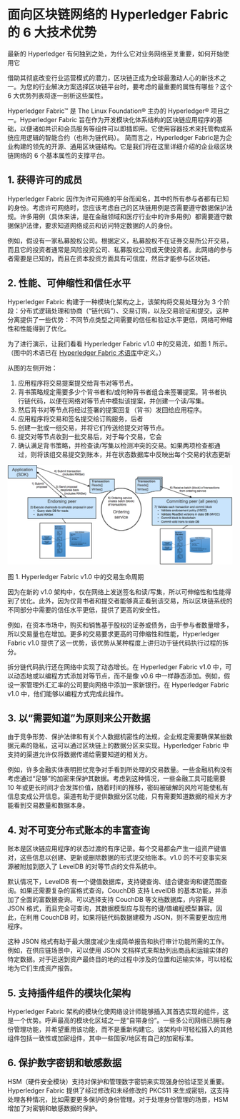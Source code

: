 # 面向区块链网络的 Hyperledger Fabric 的 6 大技术优势
最新的 Hyperledger 有何独到之处，为什么它对业务网络至关重要，如何开始使用它

借助其彻底改变行业运营模式的潜力，区块链正成为全球最激动人心的新技术之一。为您的行业解决方案选择区块链平台时，要考虑的最重要的属性有哪些？这个 6 大优势列表将逐一剖析这些属性。

Hyperledger Fabric™ 是 The Linux Foundation® 主办的 Hyperledger® 项目之一。Hyperledger Fabric 旨在作为开发模块化体系结构的区块链应用程序的基础，以便诸如共识和会员服务等组件可以即插即用。它使用容器技术来托管构成系统应用逻辑的智能合约（也称为链代码）。 简而言之，Hyperledger Fabric是为企业构建的领先的开源、通用区块链结构。它是我们将在这里详细介绍的企业级区块链网络的 6 个基本属性的支撑平台。

## 1. 获得许可的成员
Hyperledger Fabric 因作为许可网络的平台而闻名，其中的所有参与者都有已知的身份。考虑许可网络时，您应该考虑自己的区块链用例是否需要遵守数据保护法规。许多用例（具体来讲，是在金融领域和医疗行业中的许多用例）都需要遵守数据保护法律，要求知道网络成员和访问特定数据的人的身份。

例如，假设有一家私募股权公司。根据定义，私募股权不在证券交易所公开交易，而且它的投资者通常是风险投资公司、私募股权公司或天使投资者。此网络的参与者需要是已知的，而且在资本投资方面具有可信度，然后才能参与区块链。

## 2. 性能、可伸缩性和信任水平
Hyperledger Fabric 构建于一种模块化架构之上，该架构将交易处理分为 3 个阶段：分布式逻辑处理和协商（“链代码”）、交易订购，以及交易验证和提交。这种分离提供了一些优势：不同节点类型之间需要的信任和验证水平更低，网络可伸缩性和性能得到了优化。

为了进行演示，让我们看看 Hyperledger Fabric v1.0 中的交易流，如图 1 所示。（图中的术语已在 [Hyperledger Fabric 术语库](http://hyperledger-fabric.readthedocs.io/en/latest/glossary.html)中定义。）

从图的左侧开始：
1. 应用程序将交易提案提交给背书对等节点。
2. 背书策略规定需要多少个背书者和/或何种背书者组合来签署提案。背书者执行链代码，以便在网络对等节点中模拟该提案，并创建一个读/写集。
3. 然后背书对等节点将经过签署的提案回复（背书）发回给应用程序。
4. 应用程序将交易和签名提交给订购服务，后者
5. 创建一批或一组交易，并将它们传送给提交对等节点。
6. 提交对等节点收到一批交易后，对于每个交易，它会
7. 确认满足背书策略，并检查读/写集以检测冲突的交易。如果两项检查都通过，则将该组交易提交到账本，并在状态数据库中反映出每个交易的状态更新

![交易生命周期](media/Fabric的6大技术优势-交易生命周期.png)

图 1. Hyperledger Fabric v1.0 中的交易生命周期

因为在新的 v1.0 架构中，仅在网络上发送签名和读/写集，所以可伸缩性和性能得到了优化。此外，因为仅背书者和提交者能够真正看到该交易，所以区块链系统的不同部分中需要的信任水平更低，提供了更高的安全性。

例如，在资本市场中，购买和销售基于股权的证券或债务，由于参与者数量增多，所以交易量也在增加。更多的交易要求更高的可伸缩性和性能，Hyperledger Fabric v1.0 提供了这一优势，该优势从某种程度上讲归功于链代码执行过程的拆分。

拆分链代码执行还在网络中实现了动态增长。在 Hyperledger Fabric v1.0 中，可以动态地或以编程方式添加对等节点，而不是像 v0.6 中一样静态添加。例如，假设一家管理外汇汇率的公司要向网络中添加一家新银行。在 Hyperledger Fabric v1.0 中，他们能够以编程方式完成此操作。

## 3. 以“需要知道”为原则来公开数据
由于竞争形势、保护法律和有关个人数据机密性的法规，企业规定需要确保某些数据元素的隐私，这可以通过区块链上的数据分区来实现。Hyperledger Fabric 中支持的渠道允许仅将数据传递给需要知道的相关方。

例如，许多金融实体表明担忧竞争对手看到所处理的交易数量。一些金融机构没有考虑通过“足够”的加密来保护其数据。考虑到这种情况，一些金融工具可能需要 10 年或更长时间才会发挥价值，随着时间的推移，密码被破解的风险可能使私有信息变成公开信息。渠道有助于提供数据分区功能，只有需要知道数据的相关方才能看到交易数量和数据本身。

## 4. 对不可变分布式账本的丰富查询
账本是区块链应用程序的状态过渡的有序记录。每个交易都会产生一组资产键值对，这些信息以创建、更新或删除数据的形式提交给账本。v1.0 的不可变事实来源被附加到嵌入了 LevelDB 的对等节点的文件系统中。

默认情况下，LevelDB 有一个键值数据库，支持键查询、组合键查询和键范围查询。如果还需要复杂的富格式查询，CouchDB 支持 LevelDB 的基本功能，并添加了全面的富数据查询。可以选择支持 CouchDB 等文档数据库，内容需是 JSON 格式，而且完全可查询，其数据模型应与现有的键/值编程模型兼容。因此，在利用 CouchDB 时，如果将链代码数据建模为 JSON，则不需要更改应用程序。

这种 JSON 格式有助于最大限度减少生成简单报告和执行审计功能所需的工作。例如，在供应链场景中，可以使用 JSON 文档样式来帮助列出商品和运输实体的特定数据。对于运送到资产最终目的地的过程中涉及的位置和运输实体，可以轻松地为它们生成资产报告。

## 5. 支持插件组件的模块化架构
Hyperledger Fabric 架构的模块化使网络设计师能够插入其首选实现的组件，这是一个优势。呼声最高的模块化区域之一是“自带身份”。一些多公司网络已拥有身份管理功能，并希望重用该功能，而不是重新构建它。该架构中可轻松插入的其他组件包括一致性或加密组件，其中一些国家/地区有自己的加密标准。

## 6. 保护数字密钥和敏感数据
HSM（硬件安全模块）支持对保护和管理数字密钥来实现强身份验证至关重要。Hyperledger Fabric 提供了经过修改和未经修改的 PKCS11 来生成密钥，这支持处理各种情况，比如需要更多保护的身份管理。对于处理身份管理的场景，HSM 增加了对密钥和敏感数据的保护。

